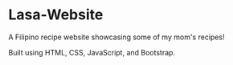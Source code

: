 # Lasa-Website

A Filipino recipe website showcasing some of my mom's recipes!

Built using HTML, CSS, JavaScript, and Bootstrap.
